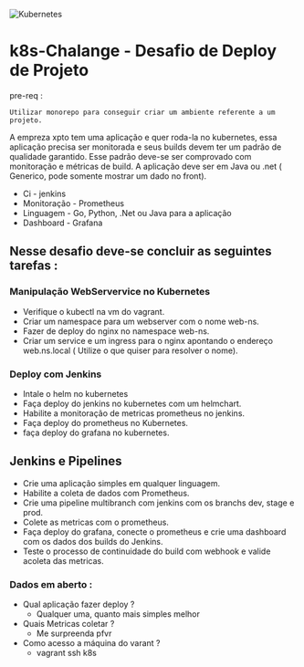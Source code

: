 ![Kubernetes](https://i0.wp.com/www.cienciaedados.com/wp-content/uploads/2018/04/Kubernetes-Pods-Nodes-Containers-e-Clusters.png?fit=850%2C440&ssl=1)


# k8s-Chalange - Desafio de Deploy de Projeto

pre-req :
```
Utilizar monorepo para conseguir criar um ambiente referente a um projeto.
```

A empreza xpto tem uma aplicação e quer roda-la no kubernetes, essa aplicação precisa ser monitorada e 
seus builds devem ter um padrão de qualidade garantido. Esse padrão deve-se ser comprovado com monitoração e métricas de build. A aplicação deve ser em Java ou .net ( Generico, pode somente mostrar um dado no front).

- Ci - jenkins
- Monitoração - Prometheus
- Linguagem - Go, Python, .Net ou Java para a aplicação
- Dashboard - Grafana

## Nesse desafio deve-se concluir as seguintes tarefas :

### Manipulação WebServervice no Kubernetes
- Verifique o kubectl na vm do vagrant.
- Criar um namespace para um webserver com o nome web-ns.
- Fazer de deploy do nginx no namespace web-ns.
- Criar um service e um ingress para o nginx apontando o endereço web.ns.local ( Utilize o que quiser para resolver o nome).

### Deploy com Jenkins
- Intale o helm no kubernetes 
- Faça deploy do jenkins no kubernetes com um helmchart.
- Habilite a monitoração de metricas prometheus no jenkins.
- Faça deploy do prometheus no Kubernetes.
- faça deploy do grafana no kubernetes.


## Jenkins e Pipelines 

- Crie uma aplicação simples em qualquer linguagem.
- Habilite a coleta de dados com Prometheus. 
- Crie uma pipeline multibranch com jenkins com os branchs dev, stage e prod.
- Colete as metricas com o prometheus.
- Faça deploy do grafana, conecte o prometheus e crie uma dashboard com os dados dos builds do Jenkins.
- Teste o processo de continuidade do build com webhook e valide acoleta das metricas.


### Dados em aberto :
- Qual aplicação fazer deploy ? 
  - Qualquer uma, quanto mais simples melhor
- Quais Metricas coletar ?
  - Me surpreenda pfvr
- Como acesso a máquina do varant ?
  - vagrant ssh k8s 

